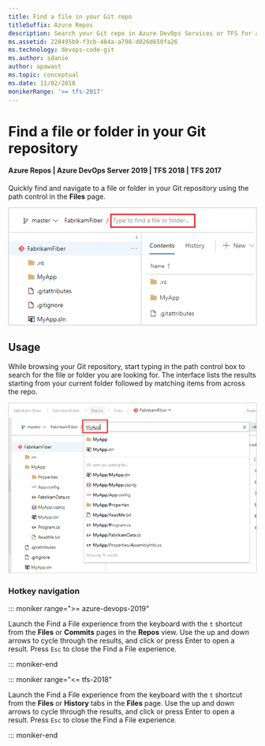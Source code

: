 ```yaml
---
title: Find a file in your Git repo
titleSuffix: Azure Repos
description: Search your Git repo in Azure DevOps Services or TFS for a specific file or folder
ms.assetid: 228495b9-f3cb-484a-a798-d026d650fa26
ms.technology: devops-code-git 
ms.author: sdanie
author: apawast
ms.topic: conceptual
ms.date: 11/02/2018
monikerRange: '>= tfs-2017'
---
```


# Find a file or folder in your Git repository

#### Azure Repos | Azure DevOps Server 2019 | TFS 2018 | TFS 2017

Quickly find and navigate to a file or folder in your Git repository using the path control in the **Files** page.

![Path Control in Code page](media/find-a-file/find-file.png)

## Usage

While browsing your Git repository, start typing in the path control box to search for the file or folder you are looking for. The interface lists the results starting from your current folder followed by matching items from across the repo. 

![SearchResultsExperience](media/find-a-file/find-file-results.png)

### Hotkey navigation

::: moniker range=">= azure-devops-2019"

Launch the Find a File experience from the keyboard with the `t` shortcut from the **Files** or **Commits** pages in the **Repos** view. Use the up and down arrows to cycle through the results, and click or press Enter to open a result. Press `Esc` to close the Find a File experience.

::: moniker-end

::: moniker range="<= tfs-2018"

Launch the Find a File experience from the keyboard with the `t` shortcut from the **Files** or **History** tabs in the **Files** page. Use the up and down arrows to cycle through the results, and click or press Enter to open a result. Press `Esc` to close the Find a File experience.

::: moniker-end


